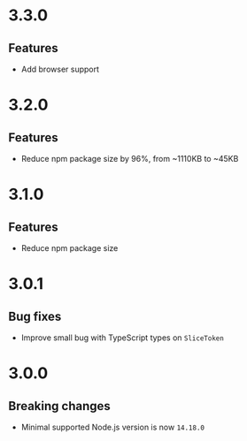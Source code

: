 # 3.3.0

## Features

- Add browser support

# 3.2.0

## Features

- Reduce npm package size by 96%, from ~1110KB to ~45KB

# 3.1.0

## Features

- Reduce npm package size

# 3.0.1

## Bug fixes

- Improve small bug with TypeScript types on `SliceToken`

# 3.0.0

## Breaking changes

- Minimal supported Node.js version is now `14.18.0`
